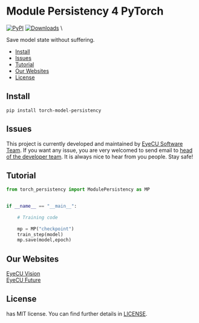 # Module Persistency 4 PyTorch

[![PyPI](https://img.shields.io/pypi/v/torch_model_persistency.svg)](https://pypi.python.org/pypi/torch-model-persistency)
[![Downloads](https://pepy.tech/badge/torch-model-persistency/week)](https://pepy.tech/project/torch-model-persistency) \


Save model state without suffering.

- [Install](#install)
- [Issues](#issues)
- [Tutorial](#tutorial)
- [Our Websites](#our-websites)
- [License](#license)



## Install

```
pip install torch-model-persistency
```



## Issues

This project is currently developed and maintained by [EyeCU Software Team](https://github.com/Eye-C-U). If you want any issue, you are very welcomed to send email to [head of the developer team](mailto:ovuruska@eyecuvision.com). It is always nice to hear from you people. Stay safe! 






## Tutorial

```python
from torch_persistency import ModulePersistency as MP
  

if __name__ == "__main__":
  
    # Training code
   
    mp = MP("checkpoint") 
    train_step(model)
    mp.save(model,epoch)

```


## Our Websites

[EyeCU Vision](https://eyecuvision.com/) \
[EyeCU Future](https://eyecufuture.com/) 


## License
 has MIT license. You can find further details in [LICENSE](LICENSE).

